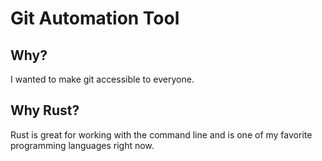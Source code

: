 # Git Automation Tool

## Why?
I wanted to make git accessible to everyone.

## Why Rust?
Rust is great for working with the command line and is one of my favorite programming languages right now.
